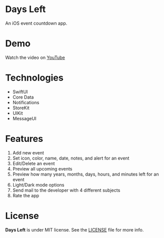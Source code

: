 # Days Left
An iOS event countdown app.

# Demo
Watch the video on [YouTube](https://youtu.be/DUaoKldu-jY)

# Technologies
- SwiftUI
- Core Data
- Notifications
- StoreKit
- UIKit
- MessageUI

# Features
1. Add new event
2. Set icon, color, name, date, notes, and alert for an event
3. Edit/Delete an event
4. Preview all upcoming events
5. Preview how many years, months, days, hours, and minutes left for an event
6. Light/Dark mode options
7. Send mail to the developer with 4 different subjects
8. Rate the app

# License
**Days Left** is under MIT license. See the [LICENSE](LICENSE) file for more info.
